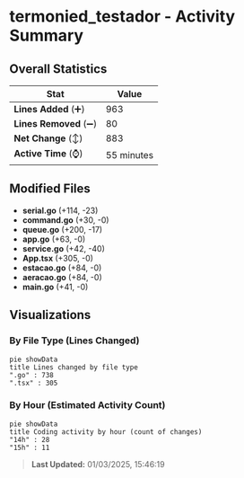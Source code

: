# termonied_testador - Activity Summary 

## Overall Statistics

| Stat                   | Value                                                             |
| ---------------------- | ----------------------------------------------------------------- |
| **Lines Added** (➕)   | 963                                          |
| **Lines Removed** (➖) | 80                                        |
| **Net Change** (↕)    | 883                |
| **Active Time** (⌚)   | 55 minutes |


## Modified Files
- **serial.go** (+114, -23)
- **command.go** (+30, -0)
- **queue.go** (+200, -17)
- **app.go** (+63, -0)
- **service.go** (+42, -40)
- **App.tsx** (+305, -0)
- **estacao.go** (+84, -0)
- **aeracao.go** (+84, -0)
- **main.go** (+41, -0)

## Visualizations

### By File Type (Lines Changed)

```mermaid
pie showData
title Lines changed by file type
".go" : 738
".tsx" : 305
```

### By Hour (Estimated Activity Count)

```mermaid
pie showData
title Coding activity by hour (count of changes)
"14h" : 28
"15h" : 11
```


> **Last Updated:** 01/03/2025, 15:46:19